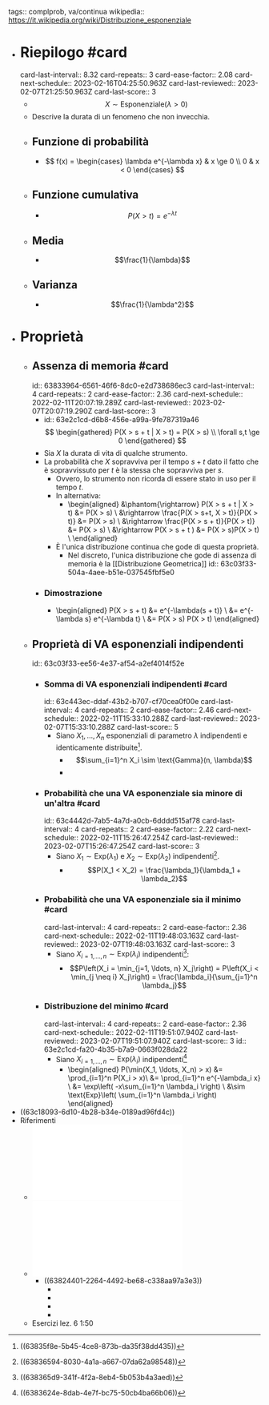 tags:: complprob, va/continua
wikipedia:: https://it.wikipedia.org/wiki/Distribuzione_esponenziale

- # Riepilogo #card
  card-last-interval:: 8.32
  card-repeats:: 3
  card-ease-factor:: 2.08
  card-next-schedule:: 2023-02-16T04:25:50.963Z
  card-last-reviewed:: 2023-02-07T21:25:50.963Z
  card-last-score:: 3
	- $$X \sim \text{Esponenziale}(\lambda > 0)$$
	- Descrive la durata di un fenomeno che non invecchia.
	- ## Funzione di probabilità
		- $$
		  f(x) = \begin{cases}
		  \lambda e^{-\lambda x} & x \ge 0 \\
		  0 & x < 0
		  \end{cases}
		  $$
	- ## Funzione cumulativa
		- $$P(X > t) = e^{-\lambda t}$$
	- ## Media
		- $$\frac{1}{\lambda}$$
	- ## Varianza
		- $$\frac{1}{\lambda^2}$$
- # Proprietà
	- ## Assenza di memoria #card
	  id:: 63833964-6561-46f6-8dc0-e2d738686ec3
	  card-last-interval:: 4
	  card-repeats:: 2
	  card-ease-factor:: 2.36
	  card-next-schedule:: 2022-02-11T20:07:19.289Z
	  card-last-reviewed:: 2023-02-07T20:07:19.290Z
	  card-last-score:: 3
		- id:: 63e2c1cd-d6b8-456e-a99a-9fe787319a46
		  $$
		  \begin{gathered}
		  P(X > s + t | X > t) = P(X > s) \\
		  \forall s,t \ge 0 
		  \end{gathered}
		  $$
		- Sia $X$ la durata di vita di qualche strumento.
		- La probabilità che $X$ sopravviva per il tempo $s + t$ dato il fatto che è sopravvissuto per $t$ è la stessa che sopravviva per $s$.
			- Ovvero, lo strumento non ricorda di essere stato in uso per il tempo $t$.
			- In alternativa:
				- \begin{aligned}
				  &\phantom{\rightarrow} P(X > s + t | X > t) &=  P(X > s) \\
				  &\rightarrow \frac{P(X > s+t, X > t)}{P(X > t)} &= P(X > s) \\
				  &\rightarrow \frac{P(X > s + t)}{P(X > t)} &= P(X > s) \\
				  &\rightarrow P(X > s + t ) &= P(X > s)P(X > t) \\
				  \end{aligned}
			- È l'unica distribuzione continua che gode di questa proprietà.
				- Nel discreto, l'unica distribuzione che gode di assenza di memoria è la [[Distribuzione Geometrica]]
				  id:: 63c03f33-504a-4aee-b51e-037545fbf5e0
		- ### Dimostrazione
			- \begin{aligned}
			  P(X > s + t) &= e^{-\lambda(s + t)} \\
			  &= e^{-\lambda s} e^{-\lambda t}  \\
			  &= P(X > s) P(X > t)
			  \end{aligned}
	- ## Proprietà di VA esponenziali indipendenti
	  id:: 63c03f33-ee56-4e37-af54-a2ef4014f52e
		- ### Somma di VA esponenziali indipendenti #card
		  id:: 63c443ec-ddaf-43b2-b707-cf70cea0f00e
		  card-last-interval:: 4
		  card-repeats:: 2
		  card-ease-factor:: 2.46
		  card-next-schedule:: 2022-02-11T15:33:10.288Z
		  card-last-reviewed:: 2023-02-07T15:33:10.288Z
		  card-last-score:: 5
			- Siano $X_1, \ldots, X_n$ esponenziali di parametro $\lambda$ indipendenti e identicamente distribuite[^1].
				- $$\sum_{i=1}^n X_i \sim \text{Gamma}(n, \lambda)$$
				-
		- ### Probabilità che una VA esponenziale sia minore di un'altra #card
		  id:: 63c4442d-7ab5-4a7d-a0cb-6dddd515af78
		  card-last-interval:: 4
		  card-repeats:: 2
		  card-ease-factor:: 2.22
		  card-next-schedule:: 2022-02-11T15:26:47.254Z
		  card-last-reviewed:: 2023-02-07T15:26:47.254Z
		  card-last-score:: 3
			- Siano $X_1 \sim \text{Exp}(\lambda_1)$ e $X_2 \sim \text{Exp}(\lambda_2)$ indipendenti[^2].
				- $$P(X_1 < X_2) = \frac{\lambda_1}{\lambda_1 + \lambda_2}$$
		- ### Probabilità che una VA esponenziale sia il minimo #card
		  card-last-interval:: 4
		  card-repeats:: 2
		  card-ease-factor:: 2.36
		  card-next-schedule:: 2022-02-11T19:48:03.163Z
		  card-last-reviewed:: 2023-02-07T19:48:03.163Z
		  card-last-score:: 3
			- Siano $X_{i=1,\ldots,n} \sim \text{Exp}(\lambda_i)$ indipendenti[^3]:
				- $$P\left(X_i = \min_{j=1, \ldots, n} X_j\right) = P\left(X_i < \min_{j \neq i} X_j\right) = \frac{\lambda_i}{\sum_{j=1}^n \lambda_j}$$
		- ### Distribuzione del minimo #card
		  card-last-interval:: 4
		  card-repeats:: 2
		  card-ease-factor:: 2.36
		  card-next-schedule:: 2022-02-11T19:51:07.940Z
		  card-last-reviewed:: 2023-02-07T19:51:07.940Z
		  card-last-score:: 3
		  id:: 63e2c1cd-fa20-4b35-b7a9-0663f028da22
			- Siano $X_{i=1,\ldots,n} \sim \text{Exp}(\lambda_i)$ indipendenti[^4]
				- \begin{aligned}
				  P(\min(X_1, \ldots, X_n) > x) &= \prod_{i=1}^n P(X_i > x)\\
				  &= \prod_{i=1}^n e^{-\lambda_i x} \\
				  &= \exp\left( -x\sum_{i=1}^n \lambda_i \right) \\
				  &\sim \text{Exp}\left( \sum_{i=1}^n \lambda_i \right)
				  \end{aligned}
- ((63c18093-6d10-4b28-b34e-0189ad96fd4c))
- Riferimenti
	- ![complprob-lav-7.pdf](../assets/complprob-lav-7_1669321364079_0.pdf)
	- ![introduction-to-prob-models-11th-edition.PDF](../assets/introduction-to-prob-models-11th-edition_1669215647562_0.PDF)
		- ((63824401-2264-4492-be68-c338aa97a3e3))
			- [^1]:((63835f8e-5b45-4ce8-873b-da35f38dd435))
			- [^2]: ((63836594-8030-4a1a-a667-07da62a98548))
			- [^3]: ((638365d9-341f-4f2a-8eb4-5b053b4a3aed))
			- [^4]: ((6383624e-8dab-4e7f-bc75-50cb4ba66b06))
	- Esercizi lez. 6 1:50